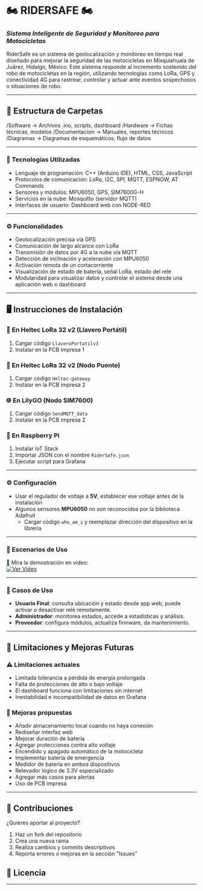 # 🏍️ RIDERSAFE 🏍️
### *Sistema Inteligente de Seguridad y Monitoreo para Motocicletas*

RiderSafe es un sistema de geolocalización y monitoreo en tiempo real diseñado para mejorar la seguridad de las motocicletas en Mixquiahuala de Juárez, Hidalgo, México. Este sistema responde al incremento sostenido del robo de motocicletas en la región, utilizando tecnologías como LoRa, GPS y conectividad 4G para rastrear, controlar y actuar ante eventos sospechosos o situaciones de robo.

---

## 📁 Estructura de Carpetas
/Software → Archivos .ino, scripts, dashboard
/Hardware → Fichas técnicas, modelos
/Documentacion → Manuales, reportes técnicos
/Diagramas → Diagramas de esquemáticos, flujo de datos

---

### 🧠 Tecnologías Utilizadas

- Lenguaje de programación: C++ (Arduino IDE), HTML, CSS, JavaScript  
- Protocolos de comunicación: LoRa, I2C, SPI, MQTT, ESPNOW, AT Commands  
- Sensores y módulos: MPU6050, GPS, SIM7600G-H  
- Servicios en la nube: Mosquitto (servidor MQTT)  
- Interfaces de usuario: Dashboard web con NODE-RED  

---

### ⚙️ Funcionalidades

- Geolocalización precisa vía GPS  
- Comunicación de largo alcance con LoRa  
- Transmisión de datos por 4G a la nube vía MQTT  
- Detección de inclinación y aceleración con MPU6050  
- Activación remota de un cortacorriente  
- Visualización de estado de batería, señal LoRa, estado del relé  
- Modularidad para visualizar datos y controlar el sistema desde una aplicación web o dashboard  

---

## 🖥️ Instrucciones de Instalación

### 🔌 En Heltec LoRa 32 v2 (Llavero Portátil)

1. Cargar código `LlaveroPortatilv3`  
2. Instalar en la PCB impresa 1  

### 🔁 En Heltec LoRa 32 v2 (Nodo Puente)

1. Cargar código `Heltec-gateway`  
2. Instalar en la PCB impresa 2  

### 🌐 En LilyGO (Nodo SIM7600)

1. Cargar código `SendMQTT_data`  
2. Instalar en la PCB impresa 2  

### 🧠 En Raspberry Pi

1. Instalar IoT Stack  
2. Importar JSON con el nombre `RiderSafe.json`  
3. Ejecutar script para Grafana  

---

### ⚙️ Configuración

- Usar el regulador de voltaje a **5V**, establecer ese voltaje antes de la instalación  
- Algunos sensores **MPU6050** no son reconocidos por la biblioteca Adafruit  
  - Cargar código `who_am_i` y reemplazar dirección del dispositivo en la librería  

---

### 📸 Escenarios de Uso

🎥 Mira la demostración en video:  
[![Ver Video](https://img.youtube.com/vi/g3GmbGhdLP4/0.jpg)](https://youtu.be/g3GmbGhdLP4)

---

### 📘 Casos de Uso

- **Usuario Final**: consulta ubicación y estado desde app web, puede activar o desactivar relé remotamente.  
- **Administrador**: monitorea estados, accede a estadísticas y análisis.  
- **Proveedor**: configura módulos, actualiza firmware, da mantenimiento.  

---

## 🚧 Limitaciones y Mejoras Futuras

### ⚠️ Limitaciones actuales

- Limitada tolerancia a pérdida de energía prolongada  
- Falta de protecciones de alto o bajo voltaje  
- El dashboard funciona con limitaciones sin internet  
- Inestabilidad e incompatibilidad de datos en Grafana  

### 🌱 Mejoras propuestas

- Añadir almacenamiento local cuando no haya conexión  
- Rediseñar interfaz web  
- Mejorar duración de batería  
- Agregar protecciones contra alto voltaje  
- Encendido y apagado automático de la motocicleta  
- Implementar batería de emergencia  
- Medidor de batería en ambos dispositivos  
- Relevador lógico de 3.3V especializado  
- Agregar más casos para alertas  
- Uso de PCB impresa  

---

## 🤝 Contribuciones

¿Quieres aportar al proyecto?

1. Haz un fork del repositorio  
2. Crea una nueva rama
3. Realiza cambios y commits descriptivos
4. Reporta errores o mejoras en la sección "Issues"

## 📜 Licencia
---
